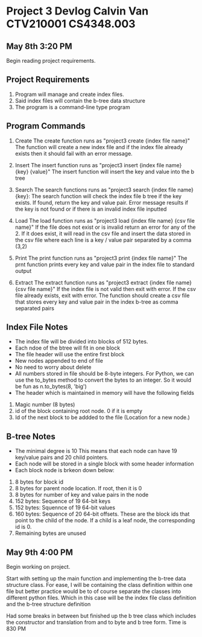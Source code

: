 # Project 3 Devlog Calvin Van CTV210001 CS4348.003

## May 8th 3:20 PM
Begin reading project requirements.

## Project Requirements
1. Program will manage and create index files.
2. Said index files will contain the b-tree data structure
3. The program is a command-line type program

## Program Commands
1. Create
The create function runs as "project3 create {index file name}"
The function will create a new index file and if the index file already exists then it should fail with an error message.

2. Insert
The insert function runs as "project3 insert {index file name} {key} {value}"
The insert function will insert the key and value into the b tree

3. Search
The search functions runs as "project3 search {index file name} {key}:
The search function will check the index file b tree if the key exists. If found, return the key and value pair.
Error message results if the key is not found or if there is an invalid index file inputted

4. Load
The load function runs as "project3 load {index file name} {csv file name}"
If the file does not exist or is invalid return an error for any of the 2. If it does exist, it will read in the csv file and insert the data stored in the csv file where each line is a key / value pair separated by a comma (3,2)

5. Print
The print function runs as "project3 print {index file name}"
The prnt function prints every key and value pair in the index file to standard output

6. Extract
The extract function runs as "project3 extract {index file name} {csv file name}"
If the index file is not valid then exit with error. If the csv file already exists, exit with error.
The function should create a csv file that stores every key and value pair in the index b-tree as comma separated pairs

## Index File Notes
- The index file will be divided into blocks of 512 bytes.
- Each ndoe of the btree will fit in one block
- The file header will use the entire first block
- New nodes appended to end of file
- No need to worry about delete
- All numbers stored in file should be 8-byte integers. For Python, we can use the to_bytes method to convert the bytes to an integer. So it would be fun as n.to_bytes(8, 'big')
- The header which is maintained in memory will have the following fields
1. Magic number (8 bytes)
2. id of the block containing root node. 0 if it is empty
3. Id of the next block to be addded to the file (Location for a new node.)

## B-tree Notes
- The minimal degree is 10 This means that each node can have 19 key/value pairs and 20 child pointers.
- Each node will be stored in a single block with some header information
- Each block node is brkeon down below:
1. 8 bytes for block id
2. 8 bytes for parent node location. If root, then it is 0
3. 8 bytes for number of key and value pairs in the node
4. 152 bytes: Sequence of 19 64-bit keys
5. 152 bytes: Squennce of 19 64-bit values
6. 160 bytes: Sequence of 20 64-bit offsets. These are the block ids that point to the child of the node. If a child is a leaf node, the corresponding id is 0.
7. Remaining bytes are unused


## May 9th 4:00 PM
Begin working on project.

Start with setting up the main function and implementing the b-tree data structure class. For ease, I will be containing the class definition within one file but better practice would be to of course separate the classes into different python files. Which in this case will be the index file class definition and the b-tree structure definition

Had some breaks in between but finished up the b tree class which includes the constructor and translation from and to byte and b tree form. Time is 830 PM
